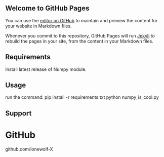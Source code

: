 ## Welcome to GitHub Pages

You can use the [editor on GitHub](https://github.com/lonewolf-X/Numpy_tutorial/edit/master/README.md) to maintain and preview the content for your website in Markdown files.

Whenever you commit to this repository, GitHub Pages will run [Jekyll](https://jekyllrb.com/) to rebuild the pages in your site, from the content in your Markdown files.
## Requirements

Install latest release of Numpy module.

## Usage
run the command:
    pip install -r requirements.txt
    python numpy_is_cool.py

## Support
# GitHub
 
github.com/lonewolf-X
